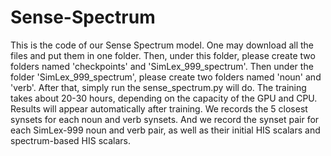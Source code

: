 # Sense-Spectrum
 This is the code of our Sense Spectrum model.
 One may download all the files and put them in one folder. 
 Then, under this folder, please create two folders named 'checkpoints' and 'SimLex_999_spectrum'. 
 Then under the folder 'SimLex_999_spectrum', please create two folders named 'noun' and 'verb'. 
 After that, simply run the sense_spectrum.py will do. 
 The training takes about 20-30 hours, depending on the capacity of the GPU and CPU. 
 Results will appear automatically after training. 
 We records the 5 closest synsets for each noun and verb synsets. And we record the synset pair for each SimLex-999 noun and verb pair, as well as their initial HIS scalars and spectrum-based HIS scalars.
